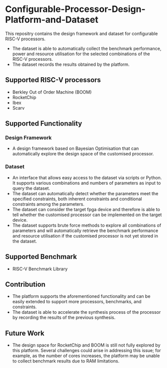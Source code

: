 # Configurable-Processor-Design-Platform-and-Dataset

This repositry contains the design framework and dataset for configurable RISC-V processors.

- The dataset is able to automatically collect the benchmark performance, power and resource utilisation for the selected combinations of the RISC-V processors.
- The dataset records the results obtained by the platform.

## Supported RISC-V processors

- Berkley Out of Order Machine (BOOM)
- RocketChip
- Ibex
- Scarv

## Supported Functionality

### Design Framework

- A design framework based on Bayesian Optimisation that can automatically explore the design space of the customised processor.


### Dataset

- An interface that allows easy access to the dataset via scripts or Python. It supports various combinations and numbers of parameters as input to query the dataset.
- The dataset can automatically detect whether the parameters meet the specified constraints, both inherent constraints and conditional constraints among the parameters.
- The dataset can consider the target fpga device and therefore is able to tell whether the customised processor can be implemented on the target device.
- The dataset supports brute force methods to explore all combinations of parameters and will automatically retrieve the benchmark performance and resource utilisation if the customised processor is not yet stored in the dataset.


## Supported Benchmark

- RISC-V Benchmark Library

## Contribution

- The platform supports the aforementioned functionality and can be easily extended to support more processors, benchmarks, and constraints.
- The dataset is able to accelerate the synthesis process of the processor by recording the results of the previous synthesis.


## Future Work

- The design space for RocketChip and BOOM is still not fully explored by this platform. Several challenges could arise in addressing this issue; for example, as the number of cores increases, the platform may be unable to collect benchmark results due to RAM limitations.

